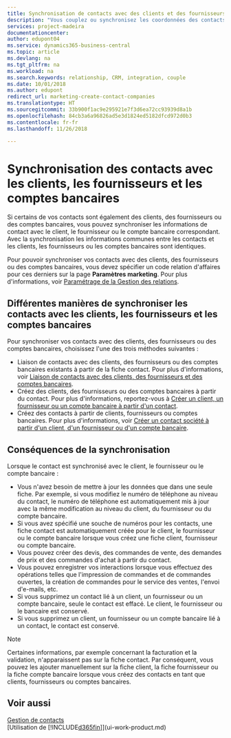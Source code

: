 ```yaml
---
title: Synchronisation de contacts avec des clients et des fournisseurs| Microsoft Docs
description: "Vous couplez ou synchronisez les coordonnées des contacts qui sont également des clients, des fournisseurs, ou des comptes bancaires, afin de mettre uniquement à jour les informations à un emplacement."
services: project-madeira
documentationcenter: 
author: edupont04
ms.service: dynamics365-business-central
ms.topic: article
ms.devlang: na
ms.tgt_pltfrm: na
ms.workload: na
ms.search.keywords: relationship, CRM, integration, couple
ms.date: 10/01/2018
ms.author: edupont
redirect_url: marketing-create-contact-companies
ms.translationtype: HT
ms.sourcegitcommit: 33b900f1ac9e295921e7f3d6ea72cc93939d8a1b
ms.openlocfilehash: 84cb3a6a96826ad5e3d1824ed5182dfcd972d0b3
ms.contentlocale: fr-fr
ms.lasthandoff: 11/26/2018

---
```

# <a name="synchronizing-contacts-with-customers-vendors-and-bank-accounts"></a>Synchronisation des contacts avec les clients, les fournisseurs et les comptes bancaires
Si certains de vos contacts sont également des clients, des fournisseurs ou des comptes bancaires, vous pouvez synchroniser les informations de contact avec le client, le fournisseur ou le compte bancaire correspondant. Avec la synchronisation les informations communes entre les contacts et les clients, les fournisseurs ou les comptes bancaires sont identiques.  

Pour pouvoir synchroniser vos contacts avec des clients, des fournisseurs ou des comptes bancaires, vous devez spécifier un code relation d'affaires pour ces derniers sur la page **Paramètres marketing**. Pour plus d'informations, voir [Paramétrage de la Gestion des relations](marketing-setup-marketing.md).

## <a name="different-ways-to-synchronize-contacts-with-customers-vendors-and-bank-accounts"></a>Différentes manières de synchroniser les contacts avec les clients, les fournisseurs et les comptes bancaires
Pour synchroniser vos contacts avec des clients, des fournisseurs ou des comptes bancaires, choisissez l'une des trois méthodes suivantes :

* Liaison de contacts avec des clients, des fournisseurs ou des comptes bancaires existants à partir de la fiche contact. Pour plus d'informations, voir [Liaison de contacts avec des clients, des fournisseurs et des comptes bancaires](marketing-how-link-contact.md).
* Créez des clients, des fournisseurs ou des comptes bancaires à partir du contact. Pour plus d'informations, reportez-vous à [Créer un client, un fournisseur ou un compte bancaire à partir d'un contact](marketing-how-create-contacts-new-customers-vendors-bank-accounts.md).
* Créez des contacts à partir de clients, fournisseurs ou comptes bancaires. Pour plus d'informations, voir [Créer un contact société à partir d'un client, d'un fournisseur ou d'un compte bancaire](marketing-how-create-contact-companies.md).

## <a name="consequences-of-synchronization"></a>Conséquences de la synchronisation
Lorsque le contact est synchronisé avec le client, le fournisseur ou le compte bancaire :

* Vous n'avez besoin de mettre à jour les données que dans une seule fiche. Par exemple, si vous modifiez le numéro de téléphone au niveau du contact, le numéro de téléphone est automatiquement mis à jour avec la même modification au niveau du client, du fournisseur ou du compte bancaire.
* Si vous avez spécifié une souche de numéros pour les contacts, une fiche contact est automatiquement créée pour le client, le fournisseur ou le compte bancaire lorsque vous créez une fiche client, fournisseur ou compte bancaire.
* Vous pouvez créer des devis, des commandes de vente, des demandes de prix et des commandes d'achat à partir du contact.
* Vous pouvez enregistrer vos interactions lorsque vous effectuez des opérations telles que l'impression de commandes et de commandes ouvertes, la création de commandes pour le service des ventes, l'envoi d'e-mails, etc.
* Si vous supprimez un contact lié à un client, un fournisseur ou un compte bancaire, seule le contact est effacé. Le client, le fournisseur ou le bancaire est conservé.
* Si vous supprimez un client, un fournisseur ou un compte bancaire lié à un contact, le contact est conservé.

> [!NOTE]  
>   Certaines informations, par exemple concernant la facturation et la validation, n'apparaissent pas sur la fiche contact. Par conséquent, vous pouvez les ajouter manuellement sur la fiche client, la fiche fournisseur ou la fiche compte bancaire lorsque vous créez des contacts en tant que clients, fournisseurs ou comptes bancaires.

## <a name="see-also"></a>Voir aussi
[Gestion de contacts](marketing-contacts.md)  
[Utilisation de [!INCLUDE[d365fin](includes/d365fin_md.md)]](ui-work-product.md)


